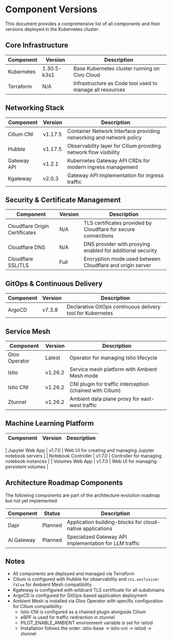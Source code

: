 # Component Versions

This document provides a comprehensive list of all components and their versions deployed in the Kubernetes cluster.

## Core Infrastructure

| Component | Version | Description |
|-----------|---------|-------------|
| Kubernetes | 1.30.5-k3s1 | Base Kubernetes cluster running on Civo Cloud |
| Terraform | N/A | Infrastructure as Code tool used to manage all resources |

## Networking Stack

| Component | Version | Description |
|-----------|---------|-------------|
| Cilium CNI | v1.17.5 | Container Network Interface providing networking and network policy |
| Hubble | v1.17.5 | Observability layer for Cilium providing network flow visibility |
| Gateway API | v1.2.1 | Kubernetes Gateway API CRDs for modern ingress management |
| Kgateway | v2.0.3 | Gateway API implementation for ingress traffic |

## Security & Certificate Management

| Component | Version | Description |
|-----------|---------|-------------|
| Cloudflare Origin Certificates | N/A | TLS certificates provided by Cloudflare for secure connections |
| Cloudflare DNS | N/A | DNS provider with proxying enabled for additional security |
| Cloudflare SSL/TLS | Full | Encryption mode used between Cloudflare and origin server |

## GitOps & Continuous Delivery

| Component | Version | Description |
|-----------|---------|-------------|
| ArgoCD | v7.3.8 | Declarative GitOps continuous delivery tool for Kubernetes |

## Service Mesh

| Component | Version | Description |
|-----------|---------|-------------|
| Gloo Operator | Latest | Operator for managing Istio lifecycle |
| Istio | v1.26.2 | Service mesh platform with Ambient Mesh mode |
| Istio CNI | v1.26.2 | CNI plugin for traffic interception (chained with Cilium) |
| Ztunnel | v1.26.2 | Ambient data plane proxy for east-west traffic |

## Machine Learning Platform

| Component | Version | Description |
|-----------|---------|-------------|

| Jupyter Web App | v1.7.0 | Web UI for creating and managing Jupyter notebook servers |
| Notebook Controller | v1.7.0 | Controller for managing notebook instances |
| Volumes Web App | v1.7.0 | Web UI for managing persistent volumes |

## Architecture Roadmap Components

The following components are part of the architecture evolution roadmap but not yet implemented:

| Component | Status | Description |
|-----------|--------|-------------|
| Dapr | Planned | Application building-blocks for cloud-native applications |
| AI Gateway | Planned | Specialized Gateway API implementation for LLM traffic |

## Notes

- All components are deployed and managed via Terraform
- Cilium is configured with Hubble for observability and `cni.exclusive: false` for Ambient Mesh compatibility
- Kgateway is configured with wildcard TLS certificate for all subdomains
- ArgoCD is configured for GitOps-based application deployment
- Ambient Mesh is installed via Gloo Operator with specific configuration for Cilium compatibility:
  - Istio CNI is configured as a chained plugin alongside Cilium
  - eBPF is used for traffic redirection in ztunnel
  - PILOT_ENABLE_AMBIENT environment variable is set for istiod
  - Installation follows the order: istio-base → istio-cni → istiod → ztunnel
